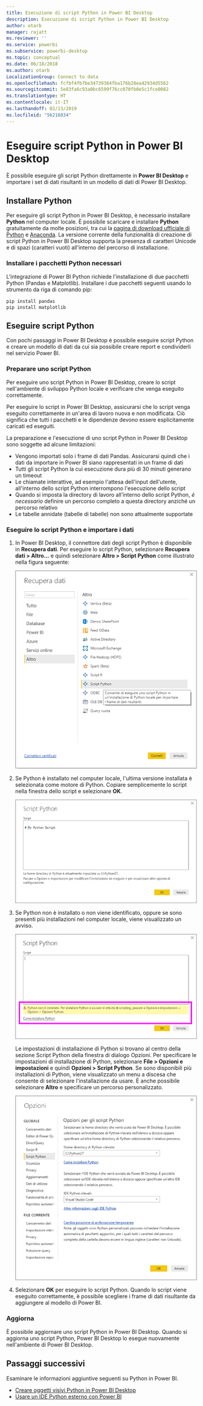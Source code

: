 ```yaml
---
title: Esecuzione di script Python in Power BI Desktop
description: Esecuzione di script Python in Power BI Desktop
author: otarb
manager: rajatt
ms.reviewer: ''
ms.service: powerbi
ms.subservice: powerbi-desktop
ms.topic: conceptual
ms.date: 06/18/2018
ms.author: otarb
LocalizationGroup: Connect to data
ms.openlocfilehash: fcfbf4fb7be34739364fba176b28ea42934d5562
ms.sourcegitcommit: 5e83fa6c93a0bc6599f76cc070fb0e5c1fce0082
ms.translationtype: HT
ms.contentlocale: it-IT
ms.lasthandoff: 02/13/2019
ms.locfileid: "56216034"
---
```

# <a name="run-python-scripts-in-power-bi-desktop"></a>Eseguire script Python in Power BI Desktop
È possibile eseguire gli script Python direttamente in **Power BI Desktop** e importare i set di dati risultanti in un modello di dati di Power BI Desktop.

## <a name="install-python"></a>Installare Python
Per eseguire gli script Python in Power BI Desktop, è necessario installare **Python** nel computer locale. È possibile scaricare e installare **Python** gratuitamente da molte posizioni, tra cui la [pagina di download ufficiale di Python](https://www.python.org/) e [Anaconda](https://anaconda.org/anaconda/python/). La versione corrente della funzionalità di creazione di script Python in Power BI Desktop supporta la presenza di caratteri Unicode e di spazi (caratteri vuoti) all'interno del percorso di installazione.

### <a name="install-required-python-packages"></a>Installare i pacchetti Python necessari
L'integrazione di Power BI Python richiede l'installazione di due pacchetti Python (Pandas e Matplotlib).  Installare i due pacchetti seguenti usando lo strumento da riga di comando pip:

```
pip install pandas
pip install matplotlib
```

## <a name="run-python-scripts"></a>Eseguire script Python
Con pochi passaggi in Power BI Desktop è possibile eseguire script Python e creare un modello di dati da cui sia possibile creare report e condividerli nel servizio Power BI.

### <a name="prepare-a-python-script"></a>Preparare uno script Python
Per eseguire uno script Python in Power BI Desktop, creare lo script nell'ambiente di sviluppo Python locale e verificare che venga eseguito correttamente.

Per eseguire lo script in Power BI Desktop, assicurarsi che lo script venga eseguito correttamente in un'area di lavoro nuova e non modificata. Ciò significa che tutti i pacchetti e le dipendenze devono essere esplicitamente caricati ed eseguiti.

La preparazione e l'esecuzione di uno script Python in Power BI Desktop sono soggette ad alcune limitazioni:

* Vengono importati solo i frame di dati Pandas. Assicurarsi quindi che i dati da importare in Power BI siano rappresentati in un frame di dati
* Tutti gli script Python la cui esecuzione dura più di 30 minuti generano un timeout
* Le chiamate interattive, ad esempio l'attesa dell'input dell'utente, all'interno dello script Python interrompono l'esecuzione dello script
* Quando si imposta la directory di lavoro all'interno dello script Python, *è necessario* definire un percorso completo a questa directory anziché un percorso relativo
* Le tabelle annidate (tabelle di tabelle) non sono attualmente supportate 

### <a name="run-your-python-script-and-import-data"></a>Eseguire lo script Python e importare i dati
1. In Power BI Desktop, il connettore dati degli script Python è disponibile in **Recupera dati**. Per eseguire lo script Python, selezionare **Recupera dati &gt; Altro...** e quindi selezionare **Altro &gt; Script Python** come illustrato nella figura seguente:
   
   ![](media/desktop-python-scripts/python-scripts-1.png)
2. Se Python è installato nel computer locale, l'ultima versione installata è selezionata come motore di Python. Copiare semplicemente lo script nella finestra dello script e selezionare **OK**.
   
   ![](media/desktop-python-scripts/python-scripts-2.png)
3. Se Python non è installato o non viene identificato, oppure se sono presenti più installazioni nel computer locale, viene visualizzato un avviso.
   
   ![](media/desktop-python-scripts/python-scripts-3.png)
   
   Le impostazioni di installazione di Python si trovano al centro della sezione Script Python della finestra di dialogo Opzioni. Per specificare le impostazioni di installazione di Python, selezionare **File > Opzioni e impostazioni** e quindi **Opzioni > Script Python**. Se sono disponibili più installazioni di Python, viene visualizzato un menu a discesa che consente di selezionare l'installazione da usare. È anche possibile selezionare **Altro** e specificare un percorso personalizzato.
   
   ![](media/desktop-python-scripts/python-scripts-4.png)
4. Selezionare **OK** per eseguire lo script Python. Quando lo script viene eseguito correttamente, è possibile scegliere i frame di dati risultante da aggiungere al modello di Power BI.

### <a name="refresh"></a>Aggiorna
È possibile aggiornare uno script Python in Power BI Desktop. Quando si aggiorna uno script Python, Power BI Desktop lo esegue nuovamente nell'ambiente di Power BI Desktop.

## <a name="next-steps"></a>Passaggi successivi
Esaminare le informazioni aggiuntive seguenti su Python in Power BI.

* [Creare oggetti visivi Python in Power BI Desktop](desktop-python-visuals.md)
* [Usare un IDE Python esterno con Power BI](desktop-python-ide.md)
